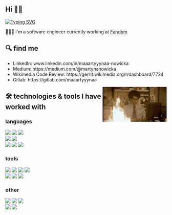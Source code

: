 ## Hi 👋🏻
[![Typing SVG](https://readme-typing-svg.herokuapp.com/?color=D6CBDB&lines=I'm+Martyna;I'm+software+engineer;Currently+working+at+Fandom)](https://git.io/typing-svg)
<!--
[![Typing SVG](https://readme-typing-svg.herokuapp.com/?color=9aedff&lines=I'm+Martyna;I'm+software+engineer;Currently+working+at+Fandom)](https://git.io/typing-svg)
source: https://github.com/DenverCoder1/readme-typing-svg
-->
<!--
![](https://github.com/maaartyyynaa/resources/blob/master/rsz_fandom_logo_2021_lockup_1.png)

<ul>
  <li> 👩🏻‍💻 I'm a software engineer currently working at <a href="https://www.fandom.com/">Fandom</a></li> 
  <li> 🔬 I graduated from <b>UAM Poznań</b> with a bachelor's degree in <b>bioinformatics</b> </li> 
</ul>
-->
👩🏻‍💻 I'm a software engineer currently working at <a href="https://www.fandom.com/">Fandom</a>
## 🔍 find me
<ul>
  <li> LinkedIn: www.linkedin.com/in/maaartyyynaa-nowicka</li>
  <li> Medium: https://medium.com/@martynanowicka</li>
  <li> Wikimedia Code Review: https://gerrit.wikimedia.org/r/dashboard/7724</li>
  <li> Gitlab: https://gitlab.com/maaartyyynaa</li>
</ul>

<img align="right" src="https://github.com/maaartyyynaa/resources/blob/master/it-crowd.gif" width="200" />

## 🛠 technologies & tools I have worked with
### languages
![](https://img.shields.io/badge/-python-informational?style=flat&logo=python&logoColor=black&color=D6CBDB)
![](https://img.shields.io/badge/-django-informational?style=flat&logo=django&logoColor=black&color=D6CBDB)
![](https://img.shields.io/badge/-flask-informational?style=flat&logo=flask&logoColor=black&color=D6CBDB) \
![](https://img.shields.io/badge/PHP-informational?style=flat&logo=php&logoColor=black&color=D6CBDB)
![](https://img.shields.io/badge/mySQL-informational?style=flat&logo=mysql&logoColor=black&color=D6CBDB) \
![](https://img.shields.io/badge/JavaScript-informational?style=flat&logo=javascript&logoColor=black&color=D6CBDB)
![](https://img.shields.io/badge/html-informational?style=flat&logo=html&logoColor=black&color=D6CBDB)
![](https://img.shields.io/badge/css-informational?style=flat&logo=css&logoColor=black&color=D6CBDB)
### tools
![](https://img.shields.io/badge/MediaWiki-informational?style=flat&logo=&logoColor=black&color=D6CBDB)
![](https://img.shields.io/badge/docker-informational?style=flat&logo=docker&logoColor=black&color=D6CBDB)
![](https://img.shields.io/badge/k8s-informational?style=flat&logo=kubernetes&logoColor=black&color=D6CBDB)
![](https://img.shields.io/badge/jenkins-informational?style=flat&logo=jenkins&logoColor=black&color=D6CBDB) \
![](https://img.shields.io/badge/rabbitMQ-informational?style=flat&logo=rabbitmq&logoColor=black&color=D6CBDB)
![](https://img.shields.io/badge/kibana-informational?style=flat&logo=kibana&logoColor=black&color=D6CBDB)
![](https://img.shields.io/badge/swagger-informational?style=flat&logo=swagger&logoColor=black&color=D6CBDB)
### other
![](https://img.shields.io/badge/macOS-informational?style=flat&logo=gnubash&logoColor=black&color=D6CBDB)
![](https://img.shields.io/badge/linux-informational?style=flat&logo=linux&logoColor=black&color=D6CBDB)
![](https://img.shields.io/badge/bash-informational?style=flat&logo=javascript&logoColor=black&color=D6CBDB) \
![](https://img.shields.io/badge/jira-informational?style=flat&logo=jira&logoColor=black&color=D6CBDB)
![](https://img.shields.io/badge/confluence-informational?style=flat&logo=confluence&logoColor=black&color=D6CBDB)

<!--
## public repos stats
[![Maaartyyynaa's public repos stats](https://github-readme-stats.vercel.app/api?username=maaartyyynaa&count_private=true&show_icons=true&hide=stars,issues&show_icons=true&bg_color=30,e96443,904e95&title_color=fff&text_color=fff)](https://github.com/anuraghazra/github-readme-stats)
-->

